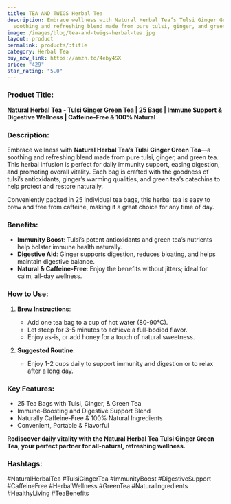 ```yaml
---
title: TEA AND TWIGS Herbal Tea
description: Embrace wellness with Natural Herbal Tea’s Tulsi Ginger Green Tea—a
  soothing and refreshing blend made from pure tulsi, ginger, and green tea.
image: /images/blog/tea-and-twigs-herbal-tea.jpg
layout: product
permalink: products/:title
category: Herbal Tea
buy_now_link: https://amzn.to/4eby4SX
price: "429"
star_rating: "5.0"
---
```

### Product Title:
**Natural Herbal Tea - Tulsi Ginger Green Tea | 25 Bags | Immune Support & Digestive Wellness | Caffeine-Free & 100% Natural**

### Description:
Embrace wellness with **Natural Herbal Tea’s Tulsi Ginger Green Tea**—a soothing and refreshing blend made from pure tulsi, ginger, and green tea. This herbal infusion is perfect for daily immunity support, easing digestion, and promoting overall vitality. Each bag is crafted with the goodness of tulsi’s antioxidants, ginger’s warming qualities, and green tea’s catechins to help protect and restore naturally. 

Conveniently packed in 25 individual tea bags, this herbal tea is easy to brew and free from caffeine, making it a great choice for any time of day.

### Benefits:
- **Immunity Boost**: Tulsi’s potent antioxidants and green tea’s nutrients help bolster immune health naturally.
- **Digestive Aid**: Ginger supports digestion, reduces bloating, and helps maintain digestive balance.
- **Natural & Caffeine-Free**: Enjoy the benefits without jitters; ideal for calm, all-day wellness.

### How to Use:
1. **Brew Instructions**:
   - Add one tea bag to a cup of hot water (80-90°C).
   - Let steep for 3-5 minutes to achieve a full-bodied flavor.
   - Enjoy as-is, or add honey for a touch of natural sweetness.

2. **Suggested Routine**:
   - Enjoy 1-2 cups daily to support immunity and digestion or to relax after a long day.

### Key Features:
- 25 Tea Bags with Tulsi, Ginger, & Green Tea
- Immune-Boosting and Digestive Support Blend
- Naturally Caffeine-Free & 100% Natural Ingredients
- Convenient, Portable & Flavorful

**Rediscover daily vitality with the Natural Herbal Tea Tulsi Ginger Green Tea, your perfect partner for all-natural, refreshing wellness.**

### Hashtags:
#NaturalHerbalTea #TulsiGingerTea #ImmunityBoost #DigestiveSupport #CaffeineFree #HerbalWellness #GreenTea #NaturalIngredients #HealthyLiving #TeaBenefits
